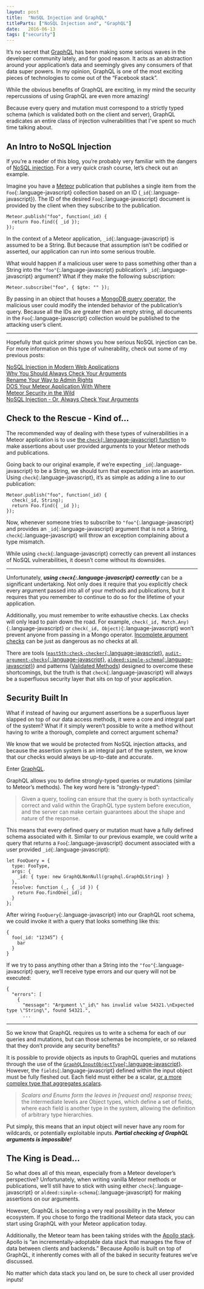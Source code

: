 ```yaml
---
layout: post
title:  "NoSQL Injection and GraphQL"
titleParts: ["NoSQL Injection and", "GraphQL"]
date:   2016-06-13
tags: ["security"]
---
```


It’s no secret that [GraphQL](http://graphql.org/) has been making some serious waves in the developer community lately, and for good reason. It acts as an abstraction around your application’s data and seemingly gives any consumers of that data super powers. In my opinion, GraphQL is one of the most exciting pieces of technologies to come out of the “Facebook stack”.

While the obvious benefits of GraphQL are exciting, in my mind the security repercussions of using GraphQL are even more amazing!

Because every query and mutation must correspond to a strictly typed schema (which is validated both on the client and server), GraphQL eradicates an entire class of injection vulnerabilities that I’ve spent so much time talking about.

## An Intro to NoSQL Injection

If you’re a reader of this blog, you’re probably very familiar with the dangers of [NoSQL injection](https://www.owasp.org/index.php/Testing_for_NoSQL_injection). For a very quick crash course, let’s check out an example.

Imagine you have a [Meteor](https://www.meteor.com/) publication that publishes a single item from the `Foo`{:.language-javascript} collection based on an ID (`_id`{:.language-javascript}). The ID of the desired `Foo`{:.language-javascript} document is provided by the client when they subscribe to the publication.

<pre class="language-javascript"><code class="language-javascript">Meteor.publish("foo", function(_id) {
  return Foo.find({ _id });
});
</code></pre>

In the context of a Meteor application, `_id`{:.language-javascript} is assumed to be a String. But because that assumption isn’t be codified or asserted, our application can run into some serious trouble.

What would happen if a malicious user were to pass something other than a String into the `"foo"`{:.language-javascript} publication’s `_id`{:.language-javascript} argument? What if they make the following subscription:

<pre class="language-javascript"><code class="language-javascript">Meteor.subscribe("foo", { $gte: "" });
</code></pre>

By passing in an object that houses a [MongoDB query operator](https://docs.mongodb.com/manual/reference/operator/query/#query-selectors), the malicious user could modify the intended behavior of the publication’s query. Because all the IDs are greater then an empty string, all documents in the `Foo`{:.language-javascript} collection would be published to the attacking user’s client.

<hr/>

Hopefully that quick primer shows you how serious NoSQL injection can be. For more information on this type of vulnerability, check out some of my previous posts:

[NoSQL Injection in Modern Web Applications](http://blog.east5th.co/2016/03/21/nosql-injection-in-modern-web-applications/)<br/>
[Why You Should Always Check Your Arguments](http://blog.east5th.co/2016/02/29/why-you-should-always-check-your-arguments/)<br/>
[Rename Your Way to Admin Rights](http://blog.east5th.co/2015/10/19/rename-your-way-to-admin-permissions/)<br/>
[DOS Your Meteor Application With Where](http://blog.east5th.co/2015/08/10/dos-your-meteor-application-with-where/)<br/>
[Meteor Security in the Wild](http://blog.east5th.co/2015/05/05/meteor-security-in-the-wild/)<br/>
[NoSQL Injection - Or, Always Check Your Arguments](http://blog.east5th.co/2015/04/06/nosql-injection-or-always-check-your-arguments/)

## Check to the Rescue - Kind of…

The recommended way of dealing with these types of vulnerabilities in a Meteor application is to use [the `check`{:.language-javascript} function](http://docs.meteor.com/api/check.html) to make assertions about user provided arguments to your Meteor methods and publications.

Going back to our original example, if we’re expecting `_id`{:.language-javascript} to be a String, we should turn that expectation into an assertion. Using `check`{:.language-javascript}, it’s as simple as  adding a line to our publication:

<pre class="language-javascript"><code class="language-javascript">Meteor.publish("foo", function(_id) {
  check(_id, String);
  return Foo.find({ _id });
});
</code></pre>

Now, whenever someone tries to subscribe to `"foo"`{:.language-javascript} and provides an `_id`{:.language-javascript} argument that is not a String, `check`{:.language-javascript} will throw an exception complaining about a type mismatch.

While using `check`{:.language-javascript} correctly can prevent all instances of NoSQL vulnerabilities, it doesn’t come without its downsides.

<hr/>

Unfortunately, ___using `check`{:.language-javascript} correctly___ can be a significant undertaking. Not only does it require that you explicitly check every argument passed into all of your methods and publications, but it requires that you remember to continue to do so for the lifetime of your application.

Additionally, you must remember to write exhaustive checks. Lax checks will only lead to pain down the road. For example, `check(_id, Match.Any)`{:.language-javascript} or `check(_id, Object)`{:.language-javascript} won’t prevent anyone from passing in a Mongo operator. [Incomplete argument checks](http://blog.east5th.co/2015/08/31/incomplete-argument-checks/) can be just as dangerous as no checks at all.

There are tools ([`east5th:check-checker`{:.language-javascript}](https://github.com/East5th/check-checker), [`audit-argument-checks`{:.language-javascript}](https://atmospherejs.com/meteor/audit-argument-checks), [`aldeed:simple-schema`{:.language-javascript}](https://github.com/aldeed/meteor-simple-schema)) and patterns ([Validated Methods](http://guide.meteor.com/methods.html#validated-method)) designed to overcome these shortcomings, but the truth is that `check`{:.language-javascript} will always be a superfluous security layer that sits on top of your application.

## Security Built In

What if instead of having our argument assertions be a superfluous layer slapped on top of our data access methods, it were a core and integral part of the system? What if it simply weren’t possible to write a method without having to write a thorough, complete and correct argument schema?

We know that we would be protected from NoSQL injection attacks, and because the assertion system is an integral part of the system, we know that our checks would always be up-to-date and accurate.

Enter [GraphQL](https://facebook.github.io/react/blog/2015/05/01/graphql-introduction.html).

GraphQL allows you to define strongly-typed queries or mutations (similar to Meteor’s methods). The key word here is “strongly-typed”:

> Given a query, tooling can ensure that the query is both syntactically correct and valid within the GraphQL type system before execution, and the server can make certain guarantees about the shape and nature of the response.

This means that every defined query or mutation must have a fully defined schema associated with it. Similar to our previous example, we could write a query that returns a `Foo`{:.language-javascript} document associated with a user provided `_id`{:.language-javascript}:

<pre class="language-javascript"><code class="language-javascript">let FooQuery = {
  type: FooType,
  args: {
    _id: { type: new GraphQLNonNull(graphql.GraphQLString) }
  },
  resolve: function (_, { _id }) {
    return Foo.findOne(_id);
  }
};
</code></pre>

After wiring `FooQuery`{:.language-javascript} into our GraphQL root schema, we could invoke it with a query that looks something like this:

<pre class="language-javascript"><code class="language-javascript">{
  foo(_id: "12345”) {
    bar
  }
}
</code></pre>

If we try to pass anything other than a String into the `"foo"`{:.language-javascript} query, we’ll receive type errors and our query will not be executed:

<pre class="language-javascript"><code class="language-javascript">{
  "errors": [
    {
      "message": "Argument \"_id\" has invalid value 54321.\nExpected type \"String\", found 54321.",
      ...
</code></pre>

<hr/>

So we know that GraphQL requires us to write a schema for each of our queries and mutations, but can those schemas be incomplete, or so relaxed that they don’t provide any security benefits?

It is possible to provide objects as inputs to GraphQL queries and mutations through the use of the [`GraphQLInputObjectType`{:.language-javascript}](http://graphql.org/docs/api-reference-type-system/#graphqlinputobjecttype). However, the `fields`{:.language-javascript} defined within the input object must be fully fleshed out. Each field must either be a scalar, [or a more complex type that aggregates scalars](https://facebook.github.io/graphql/#sec-Type-System).

> _Scalars and Enums form the leaves in [request and] response trees;_ the intermediate levels are Object types, which define a set of fields, where each field is another type in the system, allowing the definition of arbitrary type hierarchies.

Put simply, this means that an input object will never have any room for wildcards, or potentially exploitable inputs. ___Partial checking of GraphQL arguments is impossible!___

## The King is Dead…

So what does all of this mean, especially from a Meteor developer’s perspective? Unfortunately, when writing vanilla Meteor methods or publications, we’ll still have to stick with using either `check`{:.language-javascript} or `aldeed:simple-schema`{:.language-javascript} for making assertions on our arguments.

However, GraphQL is becoming a very real possibility in the Meteor ecosystem. If you chose to forgo the traditional Meteor data stack, you can start using GraphQL with your Meteor application today.

Additionally, the Meteor team has been taking strides with the [Apollo stack](http://www.apollostack.com/). Apollo is “an incrementally-adoptable data stack that manages the flow of data between clients and backends.” Because Apollo is built on top of GraphQL, it inherently comes with all of the baked in security features we’ve discussed.

No matter which data stack you land on, be sure to check all user provided inputs!
